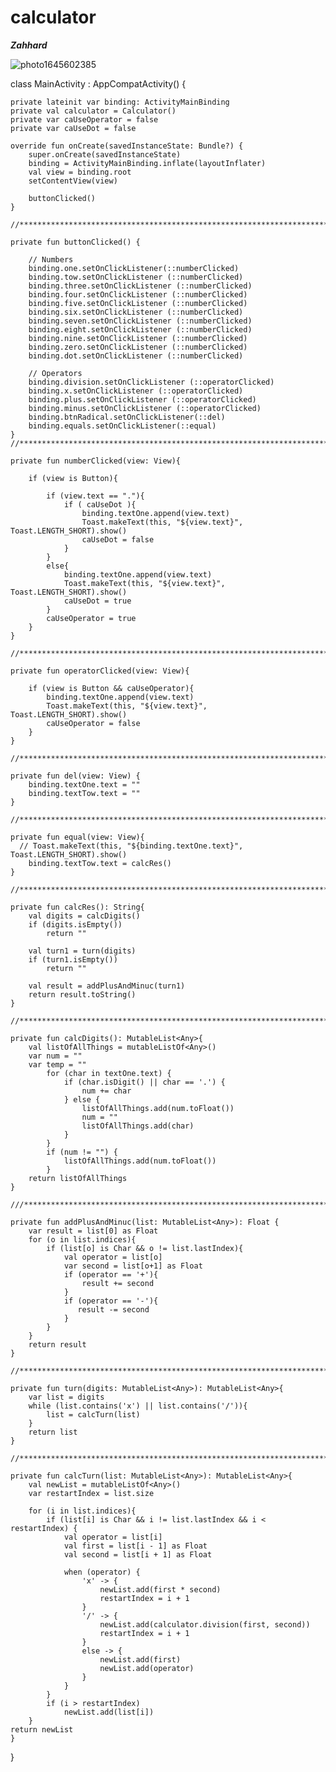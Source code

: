 # calculator

_**Zahhard**_

![photo1645602385](https://user-images.githubusercontent.com/91548634/155278976-da7234a2-5200-47b3-bf39-580360e38e21.jpeg)

class MainActivity : AppCompatActivity() {



    private lateinit var binding: ActivityMainBinding
    private val calculator = Calculator()
    private var caUseOperator = false
    private var caUseDot = false

    override fun onCreate(savedInstanceState: Bundle?) {
        super.onCreate(savedInstanceState)
        binding = ActivityMainBinding.inflate(layoutInflater)
        val view = binding.root
        setContentView(view)

        buttonClicked()
    }

    //**********************************************************************************************

    private fun buttonClicked() {

        // Numbers
        binding.one.setOnClickListener(::numberClicked)
        binding.tow.setOnClickListener (::numberClicked)
        binding.three.setOnClickListener (::numberClicked)
        binding.four.setOnClickListener (::numberClicked)
        binding.five.setOnClickListener (::numberClicked)
        binding.six.setOnClickListener (::numberClicked)
        binding.seven.setOnClickListener (::numberClicked)
        binding.eight.setOnClickListener (::numberClicked)
        binding.nine.setOnClickListener (::numberClicked)
        binding.zero.setOnClickListener (::numberClicked)
        binding.dot.setOnClickListener (::numberClicked)

        // Operators
        binding.division.setOnClickListener (::operatorClicked)
        binding.x.setOnClickListener (::operatorClicked)
        binding.plus.setOnClickListener (::operatorClicked)
        binding.minus.setOnClickListener (::operatorClicked)
        binding.btnRadical.setOnClickListener(::del)
        binding.equals.setOnClickListener(::equal)
    }
    //**********************************************************************************************

    private fun numberClicked(view: View){

        if (view is Button){

            if (view.text == "."){
                if ( caUseDot ){
                    binding.textOne.append(view.text)
                    Toast.makeText(this, "${view.text}", Toast.LENGTH_SHORT).show()
                    caUseDot = false
                }
            }
            else{
                binding.textOne.append(view.text)
                Toast.makeText(this, "${view.text}", Toast.LENGTH_SHORT).show()
                caUseDot = true
            }
            caUseOperator = true
        }
    }

    //**********************************************************************************************

    private fun operatorClicked(view: View){

        if (view is Button && caUseOperator){
            binding.textOne.append(view.text)
            Toast.makeText(this, "${view.text}", Toast.LENGTH_SHORT).show()
            caUseOperator = false
        }
    }

    //**********************************************************************************************

    private fun del(view: View) {
        binding.textOne.text = ""
        binding.textTow.text = ""
    }

    //**********************************************************************************************

    private fun equal(view: View){
      // Toast.makeText(this, "${binding.textOne.text}", Toast.LENGTH_SHORT).show()
        binding.textTow.text = calcRes()
    }

    //**********************************************************************************************

    private fun calcRes(): String{
        val digits = calcDigits()
        if (digits.isEmpty())
            return ""

        val turn1 = turn(digits)
        if (turn1.isEmpty())
            return ""

        val result = addPlusAndMinuc(turn1)
        return result.toString()
    }

    //**********************************************************************************************

    private fun calcDigits(): MutableList<Any>{
        val listOfAllThings = mutableListOf<Any>()
        var num = ""
        var temp = ""
            for (char in textOne.text) {
                if (char.isDigit() || char == '.') {
                    num += char
                } else {
                    listOfAllThings.add(num.toFloat())
                    num = ""
                    listOfAllThings.add(char)
                }
            }
            if (num != "") {
                listOfAllThings.add(num.toFloat())
            }
        return listOfAllThings
    }

    ///*********************************************************************************************

    private fun addPlusAndMinuc(list: MutableList<Any>): Float {
        var result = list[0] as Float
        for (o in list.indices){
            if (list[o] is Char && o != list.lastIndex){
                val operator = list[o]
                var second = list[o+1] as Float
                if (operator == '+'){
                    result += second
                }
                if (operator == '-'){
                   result -= second
                }
            }
        }
        return result
    }

    //**********************************************************************************************

    private fun turn(digits: MutableList<Any>): MutableList<Any>{
        var list = digits
        while (list.contains('x') || list.contains('/')){
            list = calcTurn(list)
        }
        return list
    }

    //**********************************************************************************************

    private fun calcTurn(list: MutableList<Any>): MutableList<Any>{
        val newList = mutableListOf<Any>()
        var restartIndex = list.size

        for (i in list.indices){
            if (list[i] is Char && i != list.lastIndex && i < restartIndex) {
                val operator = list[i]
                val first = list[i - 1] as Float
                val second = list[i + 1] as Float

                when (operator) {
                    'x' -> {
                        newList.add(first * second)
                        restartIndex = i + 1
                    }
                    '/' -> {
                        newList.add(calculator.division(first, second))
                        restartIndex = i + 1
                    }
                    else -> {
                        newList.add(first)
                        newList.add(operator)
                    }
                }
            }
            if (i > restartIndex)
                newList.add(list[i])
        }
    return newList
    }



}
